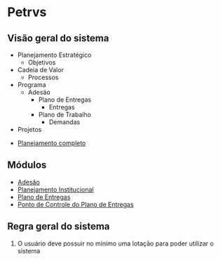 # Petrvs

## Visão geral do sistema

- Planejamento Estratégico
  - Objetivos
- Cadeia de Valor
  - Processos
- Programa
  - Adesão
    - Plano de Entregas
      - Entregas
    - Plano de Trabalho
      - Demandas
- Projetos  

* [Planejamento completo](./planejamento.md)


## Módulos

* [Adesão](./adesao.md)
* [Planejamento Institucional](./planejamento_institucional.md)
* [Plano de Entregas](./plano_de_entregas.md)
* [Ponto de Controle do Plano de Entregas](./plano_entregas_pontos_de_controle.md)

## Regra geral do sistema

1) O usuário deve possuir no mínimo uma lotação para poder utilizar o sistema